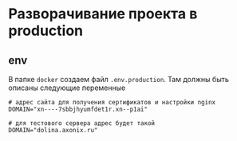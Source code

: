 # Разворачивание проекта в production

## env
В папке `docker` создаем файл `.env.production`. Там должны быть описаны следующие переменные

```
# адрес сайта для получения сертификатов и настройки nginx
DOMAIN="xn----7sbbjhyumfdet1r.xn--p1ai"
```
```
# для тестового сервера адрес будет такой
DOMAIN="dolina.axonix.ru"
```